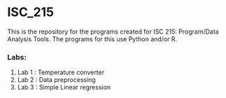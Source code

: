 # ISC_215
This is the repository for the programs created for ISC 215: Program/Data Analysis Tools. The programs for this use Python and/or R.

<h3> Labs: </h3>

<ol>
  <li> Lab 1 : Temperature converter </li>
  <li> Lab 2 : Data preprocessing </li>
  <li> Lab 3 : Simple Linear regression </li>
</ol>
